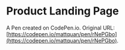 # Product Landing Page

A Pen created on CodePen.io. Original URL: [https://codepen.io/mattquan/pen/rNePGbo](https://codepen.io/mattquan/pen/rNePGbo).


